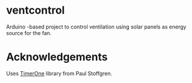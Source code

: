 # ventcontrol
Arduino -based project to control ventilation using solar panels as energy source for the fan.


# Acknowledgements
Uses [TimerOne](https://github.com/PaulStoffregen/TimerOne) library from Paul Stoffgren.

